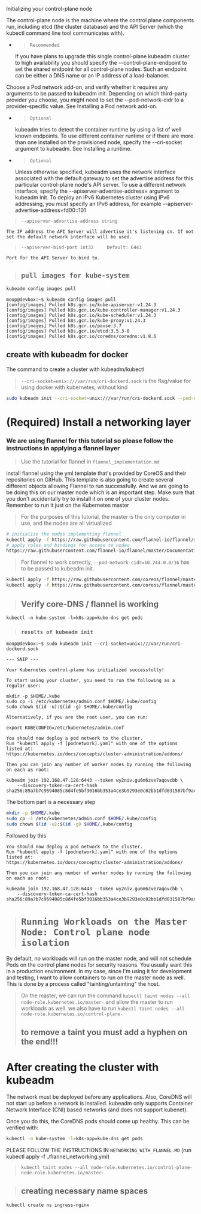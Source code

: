 Initializing your control-plane node

The control-plane node is the machine where the control plane components run, including etcd (the cluster database) and the API Server (which the kubectl command line tool communicates with).

* >`Recommended` 
    
    If you have plans to upgrade this single control-plane kubeadm cluster to high availability you should specify the --control-plane-endpoint to set the shared endpoint for all control-plane nodes. Such an endpoint can be either a DNS name or an IP address of a load-balancer.

Choose a Pod network add-on, and verify whether it requires any arguments to be passed to kubeadm init. Depending on which third-party provider you choose, you might need to set the --pod-network-cidr to a provider-specific value. See Installing a Pod network add-on.

* > `Optional`
    
    kubeadm tries to detect the container runtime by using a list of well known endpoints. To use different container runtime or if there are more than one installed on the provisioned node, specify the --cri-socket argument to kubeadm. See Installing a runtime.
    
* > `Optional` 

    Unless otherwise specified, kubeadm uses the network interface associated with the default gateway to set the advertise address for this particular control-plane node's API server. To use a different network interface, specify the --apiserver-advertise-address=<ip-address> argument to kubeadm init. To deploy an IPv6 Kubernetes cluster using IPv6 addressing, you must specify an IPv6 address, for example --apiserver-advertise-address=fd00::101



>`--apiserver-advertise-address string`

    The IP address the API Server will advertise it's listening on. If not set the default network interface will be used.

>`--apiserver-bind-port int32     Default: 6443`

    Port for the API Server to bind to.

> ## `pull images for kube-system`

```bash
kubeadm config images pull
```

    moop@devbox:~$ kubeadm config images pull
    [config/images] Pulled k8s.gcr.io/kube-apiserver:v1.24.3
    [config/images] Pulled k8s.gcr.io/kube-controller-manager:v1.24.3
    [config/images] Pulled k8s.gcr.io/kube-scheduler:v1.24.3
    [config/images] Pulled k8s.gcr.io/kube-proxy:v1.24.3
    [config/images] Pulled k8s.gcr.io/pause:3.7
    [config/images] Pulled k8s.gcr.io/etcd:3.5.3-0
    [config/images] Pulled k8s.gcr.io/coredns/coredns:v1.8.6

## create with kubeadm for docker

The command to create a cluster with kubeadm/kubectl 

>`--cri-socket=unix:///var/run/cri-dockerd.sock` is the flag/value for using docker with kubernetes, without kind
```bash
sudo kubeadm init --cri-socket=unix:///var/run/cri-dockerd.sock --pod-network-cidr=10.244.0.0/16
```

# (Required) Install a networking layer
### We are using flannel for this tutorial so please follow the instructions in applying a flannel layer
> Use the tutorial for flannel in `flannel_implementation.md`

install flannel using the yml template that's provided by CoreOS and their repositories on GitHub. This template is also going to create several different objects allowing Flannel to run successfully. And we are going to be doing this on our master node which is an important step. Make sure that you don't accidentally try to install it on one of your cluster nodes. Remember to run it just on the Kubernetes master

>For the purposes of this tutorial, the master is the only computer in use, and the nodes are all virtualized

```bash
# initialize the nodes implementing flannel
kubectl apply -f https://raw.githubusercontent.com/flannel-io/flannel/master/Documentation/kube-flannel.yml
# apply roles and bindings for access to nodes
https://raw.githubusercontent.com/flannel-io/flannel/master/Documentation/k8s-manifests/kube-flannel-rbac.yml
```

> For flannel to work correctly, `--pod-network-cidr=10.244.0.0/16` has to be passed to kubeadm init.

```bash
kubectl apply -f https://raw.githubusercontent.com/coreos/flannel/master/Documentation/kube-flannel.yml
kubectl apply -f https://raw.githubusercontent.com/coreos/flannel/master/Documentation/kube-flannel-rbac.yml
```
> ## Verify core-DNS / flannel is working

    kubectl -n kube-system -l=k8s-app=kube-dns get pods

> ### `results of kubeadm init`
    moop@devbox:~$ sudo kubeadm init --cri-socket=unix:///var/run/cri-dockerd.sock

    --- SNIP ---

    Your Kubernetes control-plane has initialized successfully!

    To start using your cluster, you need to run the following as a regular user:

    mkdir -p $HOME/.kube
    sudo cp -i /etc/kubernetes/admin.conf $HOME/.kube/config
    sudo chown $(id -u):$(id -g) $HOME/.kube/config

    Alternatively, if you are the root user, you can run:

    export KUBECONFIG=/etc/kubernetes/admin.conf

    You should now deploy a pod network to the cluster.
    Run "kubectl apply -f [podnetwork].yaml" with one of the options listed at:
    https://kubernetes.io/docs/concepts/cluster-administration/addons/

    Then you can join any number of worker nodes by running the following on each as root:

    kubeadm join 192.168.47.128:6443 --token wy2niv.gu6m6zve7aqovcbb \
        --discovery-token-ca-cert-hash sha256:89a7b7c9594085c8d4fe5bf3016bb353a4ce3b9293e0c02bb1dfd031587bf9ac 

The bottom part is a necessary step

```bash
mkdir -p $HOME/.kube
sudo cp -i /etc/kubernetes/admin.conf $HOME/.kube/config
sudo chown $(id -u):$(id -g) $HOME/.kube/config
```

Followed by this
    
    You should now deploy a pod network to the cluster.
    Run "kubectl apply -f [podnetwork].yaml" with one of the options listed at:
    https://kubernetes.io/docs/concepts/cluster-administration/addons/

    Then you can join any number of worker nodes by running the following on each as root:

    kubeadm join 192.168.47.128:6443 --token wy2niv.gu6m6zve7aqovcbb \
        --discovery-token-ca-cert-hash sha256:89a7b7c9594085c8d4fe5bf3016bb353a4ce3b9293e0c02bb1dfd031587bf9ac 

># `Running Workloads on the Master Node: Control plane node isolation`

By default, no workloads will run on the master node, and will not schedule Pods on the control plane nodes for security reasons.
You usually want this in a production environment. 
In my case, since I'm using it for development and testing, I want to allow containers to run on the master node as well. 
This is done by a process called "tainting/untainting" the host.

> On the master, we can run the command `kubectl taint nodes --all node-role.kubernetes.io/master-` and allow the master to run workloads as well.
> we also have to run `kubectl taint nodes --all node-role.kubernetes.io/control-plane-`
> ## to remove a taint you must add a hyphen on the end!!!

# After creating the cluster with kubeadm

The network must be deployed before any applications. 
Also, CoreDNS will not start up before a network is installed. 
kubeadm only supports Container Network Interface (CNI) based networks (and does not support kubenet).

Once you do this, the CoreDNS pods should come up healthy. 
This can be verified with: 

```bash
kubectl -n kube-system -l=k8s-app=kube-dns get pods
```
PLEASE FOLLOW THE INSTRUCTIONS IN `NETWORKING_WITH_FLANNEL.MD`
(run kubectl apply -f ./flannel_networking.yml)

> `kubectl taint nodes --all node-role.kubernetes.io/control-plane- node-role.kubernetes.io/master-`




> ## creating necessary name spaces

    kubectl create ns ingress-nginx 
